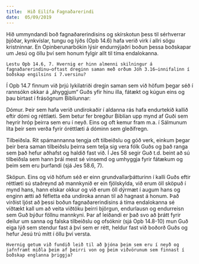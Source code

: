```yaml
---
title:  Hið Eilífa Fagnaðarerindi
date:  05/09/2019
---
```


Hið ummyndandi boð fagnaðarerindisins og skírskotun þess til sérhverrar þjóðar, kynkvíslar, tungu og lýðs (Opb 14.6) hafa verið virk í allri sögu kristninnar. En Opinberunarbókin lýsir endurnýjaðri boðun þessa boðskapar um Jesú og öllu því sem honum fylgir allt til tíma endalokanna.

`Lestu Opb 14.6, 7. Hvernig er hinn almenni skilningur á fagnaðarerindinu—oftast dreginn saman með orðum Jóh 3.16—innifalinn í boðskap engilsins í 7.versinu?`

Í Opb 14.7 finnum við þrjú lykilatriði dregin saman sem við höfum þegar séð í rannsókn okkar á „áhyggjum“ Guðs yfir hinu illa, fátækt og kúgun eins og þau birtast í frásögnum Biblíunnar:

Dómur. Þeir sem hafa verið undirokaðir í aldanna rás hafa endurtekið kallið eftir dómi og réttlæti. Sem betur fer bregður Biblían upp mynd af Guði sem heyrir hróp þeirra sem eru í neyð. Eins og oft kemur fram m.a. í Sálmunum líta þeir sem verða fyrir óréttlæti á dóminn sem gleðifregn.

Tilbeiðsla. Rit spámannanna tengja oft tilbeiðslu og góð verk, einkum þegar þeir bera saman tilbeiðslu þeirra sem telja sig vera fólk Guðs og það ranga sem það hefur aðhafst og haldið fast við. Í Jes 58 segir Guð t.d. beint að sú tilbeiðsla sem hann þrái mest sé vinsemd og umhyggja fyrir fátækum og þeim sem eru þurfandi (sjá Jes 58.6, 7).

Sköpun. Eins og við höfum séð er einn grundvallarþátturinn í kalli Guðs eftir réttlæti sú staðreynd að mannkynið er ein fjölskylda, við erum öll sköpuð í mynd hans, hann elskar okkur og við erum öll dýrmæt í augum hans og enginn ætti að féfletta eða undiroka annan til að hagnast á honum. Það virðist ljóst að þessi boðun fagnaðarerindisins á tíma endalokanna sé víðtækt kall um að veita viðtöku þeirri björgun, endurlausn og endurreisn sem Guð býður föllnu mannkyni. Þar af leiðandi er það svo að þrátt fyrir deilur um sanna og falska tilbeiðslu og ofsóknir (sjá Opb 14.8-10) mun Guð eiga lýð sem stendur fast á því sem er rétt, heldur fast við boðorð Guðs og hefur Jesú trú mitt í öllu því versta.

`Hvernig getum við fundið leið til að þjóna þeim sem eru í neyð og jafnframt miðla þeim af þeirri von og þeim viðvörunum sem finnast í boðskap englanna þriggja?`